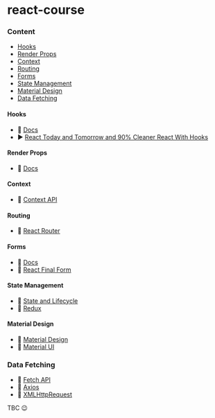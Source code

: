 # react-course

### Content

- [Hooks](#hooks)
- [Render Props](#render-props)
- [Context](#context)
- [Routing](#routing)
- [Forms](#forms)
- [State Management](#state-management)
- [Material Design](#material-design)
- [Data Fetching](#data-fetching)

#### Hooks

- 📃 [Docs](https://en.reactjs.org/docs/hooks-intro.html)
- ▶️ [React Today and Tomorrow and 90% Cleaner React With Hooks](https://www.youtube.com/watch?v=dpw9EHDh2bM)

#### Render Props

- 📃 [Docs](https://en.reactjs.org/docs/render-props.html)

#### Context

- 📃 [Context API](https://en.reactjs.org/docs/context.html)

#### Routing

- 📃 [React Router](https://reacttraining.com/react-router/web/guides/quick-start)

#### Forms

- 📃 [Docs](https://en.reactjs.org/docs/forms.html)
- 📃 [React Final Form](https://github.com/final-form/react-final-form)

#### State Management

- 📃 [State and Lifecycle](https://en.reactjs.org/docs/state-and-lifecycle.html)
- 📃 [Redux](https://redux.js.org/)

#### Material Design

- 📃 [Material Design](https://material.io/design/)
- 📃 [Material UI](https://material-ui.com/)

### Data Fetching

- 📃 [Fetch API](https://developer.mozilla.org/en-US/docs/Web/API/Fetch_API)
- 📃 [Axios](https://github.com/axios/axios)
- 📃 [XMLHttpRequest](https://developer.mozilla.org/en-US/docs/Web/API/XMLHttpRequest)

TBC 😉

